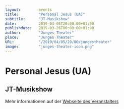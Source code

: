 ```yaml
---
layout:        events
title:         "Personal Jesus (UA)"
subtitle:      "JT-Musikshow"
date:          2019-04-05T20:00:00+01:00
publishdate:   2019-03-26T00:00:00+01:00
author:        "Junges Theater"
place:         "Junges Theater"
URL:           "/2019/04/05/20/00/jungestheater"
image:         "junges-theater-icon.png"
---
```


Personal Jesus (UA)
===========

JT-Musikshow
-----------



Mehr informationen auf der [Webseite des Veranstalters](http://www.junges-theater.de/content/index.php?id=682)
